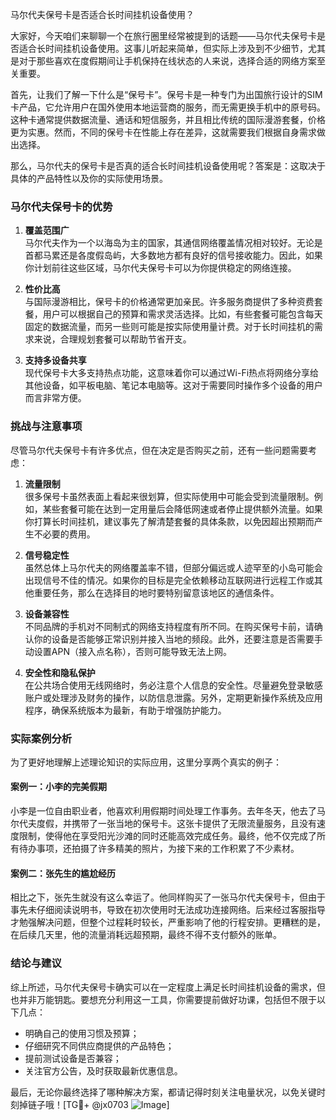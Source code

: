 马尔代夫保号卡是否适合长时间挂机设备使用？

大家好，今天咱们来聊聊一个在旅行圈里经常被提到的话题——马尔代夫保号卡是否适合长时间挂机设备使用。这事儿听起来简单，但实际上涉及到不少细节，尤其是对于那些喜欢在度假期间让手机保持在线状态的人来说，选择合适的网络方案至关重要。

首先，让我们了解一下什么是“保号卡”。保号卡是一种专门为出国旅行设计的SIM卡产品，它允许用户在国外使用本地运营商的服务，而无需更换手机中的原号码。这种卡通常提供数据流量、通话和短信服务，并且相比传统的国际漫游套餐，价格更为实惠。然而，不同的保号卡在性能上存在差异，这就需要我们根据自身需求做出选择。

那么，马尔代夫的保号卡是否真的适合长时间挂机设备使用呢？答案是：这取决于具体的产品特性以及你的实际使用场景。

### 马尔代夫保号卡的优势

1. **覆盖范围广**  
   马尔代夫作为一个以海岛为主的国家，其通信网络覆盖情况相对较好。无论是首都马累还是各度假岛屿，大多数地方都有良好的信号接收能力。因此，如果你计划前往这些区域，马尔代夫保号卡可以为你提供稳定的网络连接。

2. **性价比高**  
   与国际漫游相比，保号卡的价格通常更加亲民。许多服务商提供了多种资费套餐，用户可以根据自己的预算和需求灵活选择。比如，有些套餐可能包含每天固定的数据流量，而另一些则可能是按实际使用量计费。对于长时间挂机的需求来说，合理规划套餐可以帮助节省开支。

3. **支持多设备共享**  
   现代保号卡大多支持热点功能，这意味着你可以通过Wi-Fi热点将网络分享给其他设备，如平板电脑、笔记本电脑等。这对于需要同时操作多个设备的用户而言非常方便。

### 挑战与注意事项

尽管马尔代夫保号卡有许多优点，但在决定是否购买之前，还有一些问题需要考虑：

1. **流量限制**  
   很多保号卡虽然表面上看起来很划算，但实际使用中可能会受到流量限制。例如，某些套餐可能在达到一定用量后会降低网速或者停止提供额外流量。如果你打算长时间挂机，建议事先了解清楚套餐的具体条款，以免因超出预期而产生不必要的费用。

2. **信号稳定性**  
   虽然总体上马尔代夫的网络覆盖率不错，但部分偏远或人迹罕至的小岛可能会出现信号不佳的情况。如果你的目标是完全依赖移动互联网进行远程工作或其他重要任务，那么在选择目的地时要特别留意该地区的通信条件。

3. **设备兼容性**  
   不同品牌的手机对不同制式的网络支持程度有所不同。在购买保号卡前，请确认你的设备是否能够正常识别并接入当地的频段。此外，还要注意是否需要手动设置APN（接入点名称），否则可能导致无法上网。

4. **安全性和隐私保护**  
   在公共场合使用无线网络时，务必注意个人信息的安全性。尽量避免登录敏感账户或处理涉及财务的操作，以防信息泄露。另外，定期更新操作系统及应用程序，确保系统版本为最新，有助于增强防护能力。

### 实际案例分析

为了更好地理解上述理论知识的实际应用，这里分享两个真实的例子：

#### 案例一：小李的完美假期  
小李是一位自由职业者，他喜欢利用假期时间处理工作事务。去年冬天，他去了马尔代夫度假，并携带了一张当地的保号卡。这张卡提供了无限流量服务，且没有速度限制，使得他在享受阳光沙滩的同时还能高效完成任务。最终，他不仅完成了所有待办事项，还拍摄了许多精美的照片，为接下来的工作积累了不少素材。

#### 案例二：张先生的尴尬经历  
相比之下，张先生就没有这么幸运了。他同样购买了一张马尔代夫保号卡，但由于事先未仔细阅读说明书，导致在初次使用时无法成功连接网络。后来经过客服指导才勉强解决问题，但整个过程耗时较长，严重影响了他的行程安排。更糟糕的是，在后续几天里，他的流量消耗远超预期，最终不得不支付额外的账单。

### 结论与建议

综上所述，马尔代夫保号卡确实可以在一定程度上满足长时间挂机设备的需求，但也并非万能钥匙。要想充分利用这一工具，你需要提前做好功课，包括但不限于以下几点：
- 明确自己的使用习惯及预算；
- 仔细研究不同供应商提供的产品特色；
- 提前测试设备是否兼容；
- 关注官方公告，及时获取最新优惠信息。

最后，无论你最终选择了哪种解决方案，都请记得时刻关注电量状况，以免关键时刻掉链子哦！[TG💪+ @jx0703 ![Image](https://github.com/user-attachments/assets/dbca1d08-cadb-493c-b0ec-ad6f7a83f270)]